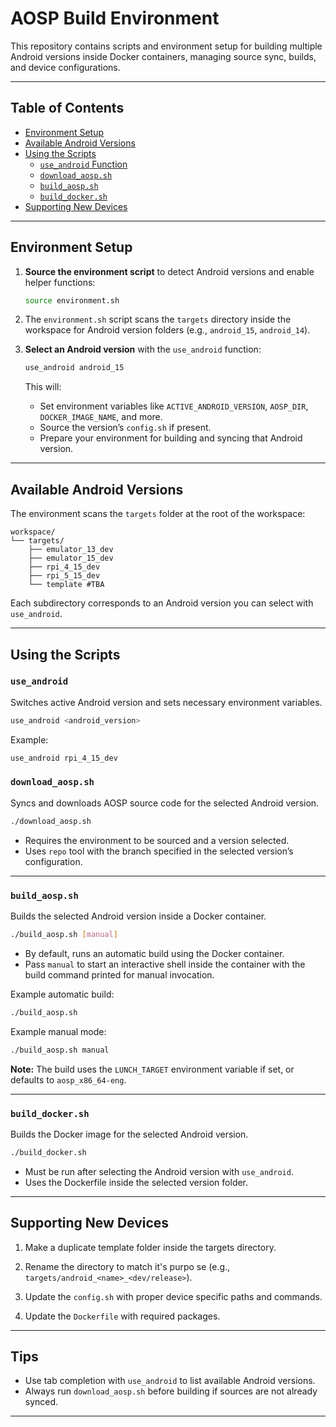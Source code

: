 
# AOSP Build Environment

This repository contains scripts and environment setup for building multiple Android versions inside Docker containers, managing source sync, builds, and device configurations.

---

## Table of Contents

- [Environment Setup](#environment-setup)
- [Available Android Versions](#available-android-versions)
- [Using the Scripts](#using-the-scripts)
  - [`use_android` Function](#use_android-function)
  - [`download_aosp.sh`](#download_aospsh)
  - [`build_aosp.sh`](#build_aospsh)
  - [`build_docker.sh`](#build_dockersh)
- [Supporting New Devices](#supporting-new-devices)

---

## Environment Setup

1. **Source the environment script** to detect Android versions and enable helper functions:

    ```bash
    source environment.sh
    ```

2. The `environment.sh` script scans the `targets` directory inside the workspace for Android version folders (e.g., `android_15`, `android_14`).

3. **Select an Android version** with the `use_android` function:

    ```bash
    use_android android_15
    ```

    This will:
    - Set environment variables like `ACTIVE_ANDROID_VERSION`, `AOSP_DIR`, `DOCKER_IMAGE_NAME`, and more.
    - Source the version’s `config.sh` if present.
    - Prepare your environment for building and syncing that Android version.

---

## Available Android Versions

The environment scans the `targets` folder at the root of the workspace:

```
workspace/
└── targets/
    ├── emulator_13_dev
    ├── emulator_15_dev
    ├── rpi_4_15_dev
    ├── rpi_5_15_dev
    └── template #TBA
```

Each subdirectory corresponds to an Android version you can select with `use_android`.

---

## Using the Scripts

### `use_android`

Switches active Android version and sets necessary environment variables.

```bash
use_android <android_version>
```

Example:

```bash
use_android rpi_4_15_dev
```

### `download_aosp.sh`

Syncs and downloads AOSP source code for the selected Android version.

```bash
./download_aosp.sh
```

- Requires the environment to be sourced and a version selected.
- Uses `repo` tool with the branch specified in the selected version’s configuration.

---

### `build_aosp.sh`

Builds the selected Android version inside a Docker container.

```bash
./build_aosp.sh [manual]
```

- By default, runs an automatic build using the Docker container.
- Pass `manual` to start an interactive shell inside the container with the build command printed for manual invocation.

Example automatic build:

```bash
./build_aosp.sh
```

Example manual mode:

```bash
./build_aosp.sh manual
```

**Note:** The build uses the `LUNCH_TARGET` environment variable if set, or defaults to `aosp_x86_64-eng`.

---

### `build_docker.sh`

Builds the Docker image for the selected Android version.

```bash
./build_docker.sh
```

- Must be run after selecting the Android version with `use_android`.
- Uses the Dockerfile inside the selected version folder.

---


## Supporting New Devices

1. Make a duplicate template folder inside the targets directory.

2. Rename the directory to match it's purpo se  (e.g., `targets/android_<name>_<dev/release>`).

3. Update the `config.sh` with proper device specific paths and commands.

4. Update the `Dockerfile` with required packages.

---

## Tips

- Use tab completion with `use_android` to list available Android versions.
- Always run `download_aosp.sh` before building if sources are not already synced.
---

